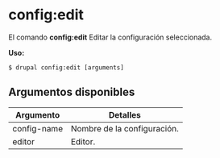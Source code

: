 # config:edit
El comando **config:edit** Editar la configuración seleccionada.

**Uso:**
```
$ drupal config:edit [arguments] 
```

## Argumentos disponibles
Argumento | Detalles
---------|-------------
config-name | Nombre de la configuración.
editor | Editor.
